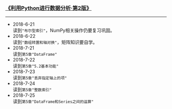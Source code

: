 ### [《利用Python进行数据分析·第2版》](https://www.jianshu.com/p/04d180d90a3f)
----------
* 2018-6-21<br>
读到`"布尔型索引"`，NumPy相关操作仍要复习巩固。
* 2018-6-22<br>
读到`"数组转置和轴对换"`，矩阵知识要自学。
* 2018-7-21<br>
读到`第5章"DataFrame"`
* 2018-7-22<br>
读到`第5章"5.2基本功能"`
* 2018-7-23<br>
读到`第5章"丢弃指定轴上的项"`
* 2018-7-24<br>
读到`第5章"整数索引"`
* 2018-7-25<br>
读到`第5章"DataFrame和Series之间的运算"`


